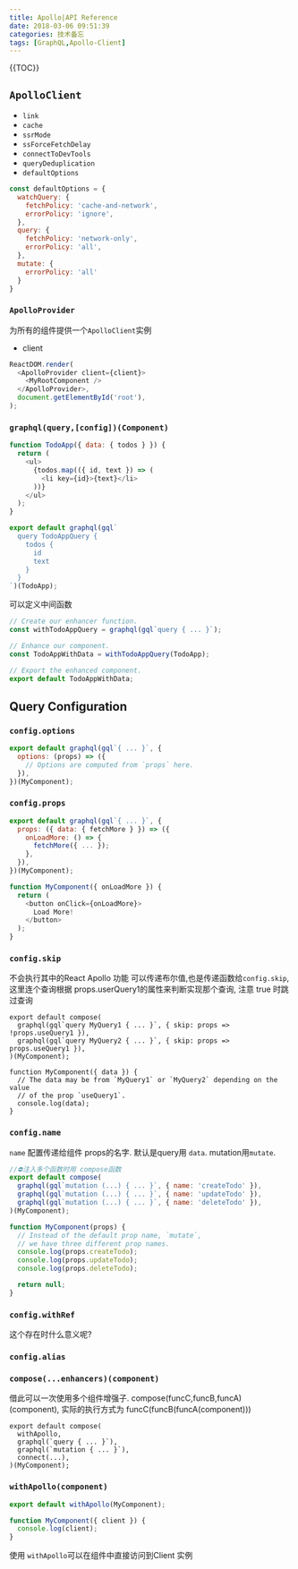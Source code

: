 ```yaml
---
title: Apollo|API Reference
date: 2018-03-06 09:51:39
categories: 技术备忘
tags: [GraphQL,Apollo-Client]
---
```

{{TOC}}
##   `ApolloClient`

- `link`
- `cache`
- `ssrMode`
- `ssForceFetchDelay`
- `connectToDevTools`
- `queryDeduplication`
- `defaultOptions`

```js
const defaultOptions = {
  watchQuery: {
    fetchPolicy: 'cache-and-network',
    errorPolicy: 'ignore',
  },
  query: {
    fetchPolicy: 'network-only',
    errorPolicy: 'all',
  },
  mutate: {
    errorPolicy: 'all'
  }
}
```

### `ApolloProvider`

为所有的组件提供一个`ApolloClient`实例
- client

```js
ReactDOM.render(
  <ApolloProvider client={client}>
    <MyRootComponent />
  </ApolloProvider>,
  document.getElementById('root'),
);
```

### `graphql(query,[config])(Component)`

```js
function TodoApp({ data: { todos } }) {
  return (
    <ul>
      {todos.map(({ id, text }) => (
        <li key={id}>{text}</li>
      ))}
    </ul>
  );
}

export default graphql(gql`
  query TodoAppQuery {
    todos {
      id
      text
    }
  }
`)(TodoApp);
```

可以定义中间函数

```js
// Create our enhancer function.
const withTodoAppQuery = graphql(gql`query { ... }`);

// Enhance our component.
const TodoAppWithData = withTodoAppQuery(TodoApp);

// Export the enhanced component.
export default TodoAppWithData;
```


## Query Configuration


### `config.options`

```js
export default graphql(gql`{ ... }`, {
  options: (props) => ({
    // Options are computed from `props` here.
  }),
})(MyComponent);
```

### `config.props`

```js
export default graphql(gql`{ ... }`, {
  props: ({ data: { fetchMore } }) => ({
    onLoadMore: () => {
      fetchMore({ ... });
    },
  }),
})(MyComponent);

function MyComponent({ onLoadMore }) {
  return (
    <button onClick={onLoadMore}>
      Load More!
    </button>
  );
}
```


### `config.skip`

不会执行其中的React Apollo 功能
可以传递布尔值,也是传递函数给`config.skip`,
这里连个查询根据 props.userQuery1的属性来判断实现那个查询, 注意 true 时跳过查询
```
export default compose(
  graphql(gql`query MyQuery1 { ... }`, { skip: props => !props.useQuery1 }),
  graphql(gql`query MyQuery2 { ... }`, { skip: props => props.useQuery1 }),
)(MyComponent);

function MyComponent({ data }) {
  // The data may be from `MyQuery1` or `MyQuery2` depending on the value
  // of the prop `useQuery1`.
  console.log(data);
}
```

### `config.name`

`name` 配置传递给组件 props的名字. 默认是query用 `data`. mutation用`mutate`. 

```js
//⛔️注入多个函数时用 compose函数
export default compose(
  graphql(gql`mutation (...) { ... }`, { name: 'createTodo' }),
  graphql(gql`mutation (...) { ... }`, { name: 'updateTodo' }),
  graphql(gql`mutation (...) { ... }`, { name: 'deleteTodo' }),
)(MyComponent);

function MyComponent(props) {
  // Instead of the default prop name, `mutate`,
  // we have three different prop names.
  console.log(props.createTodo);
  console.log(props.updateTodo);
  console.log(props.deleteTodo);

  return null;
}
```

### `config.withRef`

这个存在时什么意义呢?

### `config.alias`

### `compose(...enhancers)(component)`

借此可以一次使用多个组件增强子. compose(funcC,funcB,funcA)(component),  实际的执行方式为  funcC(funcB(funcA(component)))

```
export default compose(
  withApollo,
  graphql(`query { ... }`),
  graphql(`mutation { ... }`),
  connect(...),
)(MyComponent);
```

### `withApollo(component)`

```js
export default withApollo(MyComponent);

function MyComponent({ client }) {
  console.log(client);
}
```
使用 `withApollo`可以在组件中直接访问到Client 实例


